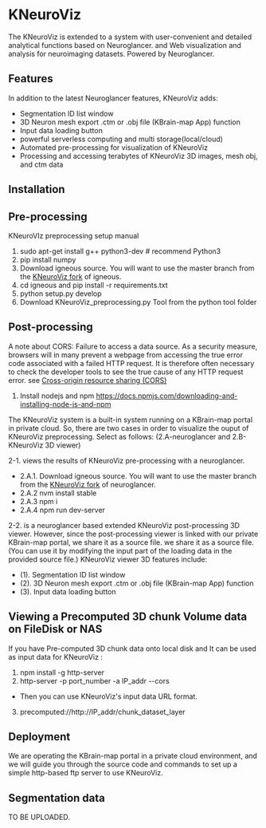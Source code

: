 # KNeuroViz
The KNeuroViz is extended to a system with user-convenient and detailed analytical functions based on Neuroglancer.
and Web visualization and analysis for neuroimaging datasets. Powered by Neuroglancer.

## Features
In addition to the latest Neuroglancer features, KNeuroViz adds:
- Segmentation ID list window
- 3D Neuron mesh export .ctm or .obj file (KBrain-map App) function 
- Input data loading button
- powerful serverless computing and multi storage(local/cloud)
- Automated pre-processing for visualization of KNeuroViz
- Processing and accessing terabytes of KNeuroViz 3D images, mesh obj, and ctm data

## Installation
## Pre-processing
KNeuroVIz preprocessing setup manual

1. sudo apt-get install g++ python3-dev # recommend Python3
2. pip install numpy
3. Download igneous source. You will want to use the master branch from the [KNeuroViz fork](https://github.com/KBRI-NCRG/igneous) of igneous.
4. cd igneous and pip install -r requirements.txt
5. python setup.py develop
6. Download KNeuroViz_preprocessing.py Tool from the python tool folder

## Post-processing

A note about CORS: Failure to access a data source.
As a security measure, browsers will in many prevent a webpage from accessing the true error code associated with a failed HTTP request. It is therefore often necessary to check the developer tools to see the true cause of any HTTP request error. see [Cross-origin resource sharing (CORS)](https://en.wikipedia.org/wiki/Cross-origin_resource_sharing)

1.	Install nodejs and npm https://docs.npmjs.com/downloading-and-installing-node-js-and-npm

The KNeuroViz system is a built-in system running on a KBrain-map portal in private cloud.
So, there are two cases in order to visualize the ouput of KNeuroViz preprocessing. 
Select as follows: (2.A-neuroglancer and 2.B-KNeuroViz 3D viewer)

2-1. views the results of KNeuroViz pre-processing with a neuroglancer.
- 2.A.1. Download igneous source. You will want to use the master branch from the [KNeuroViz fork](https://github.com/KBRI-NCRG/neuroglancer) of neuroglancer. 
- 2.A.2 nvm install stable
- 2.A.3 npm i
- 2.A.4 npm run dev-server
 
2-2. is a neuroglancer based extended KNeuroViz post-processing 3D viewer. However, since the post-processing viewer is linked with our private KBrain-map portal, 
  we share it as a source file. we share it as a source file. (You can use it by modifying the input part of the loading data in the provided source file.)
  KNeuroViz viewer 3D features include:
- (1).	Segmentation ID list window
- (2).	3D Neuron mesh export .ctm or .obj file (KBrain-map App) function
- (3).	Input data loading button

## Viewing a Precomputed 3D chunk Volume data on FileDisk or NAS
If you have Pre-computed 3D chunk data onto local disk and It can be used as input data for KNeuroViz :

1. npm install -g http-server
2. http-server -p port_number -a IP_addr --cors
- Then you can use KNeuroViz's input data URL format.
3. precomputed://http://IP_addr/chunk_dataset_layer

## Deployment
We are operating the KBrain-map portal in a private cloud environment, and we will guide you through the source code and commands to set up a simple http-based ftp server to use KNeuroViz.

## Segmentation data
TO BE UPLOADED.



